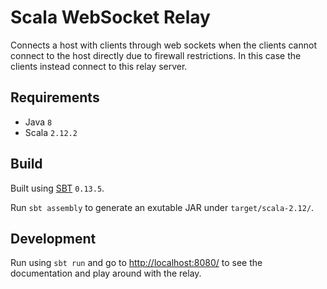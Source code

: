 # Scala WebSocket Relay

Connects a host with clients through web sockets when the clients cannot connect to the host
directly due to firewall restrictions. In this case the clients instead connect to this relay server.

## Requirements

* Java `8`
* Scala `2.12.2`

## Build

Built using [SBT](http://www.scala-sbt.org/download.html) `0.13.5`.

Run `sbt assembly` to generate an exutable JAR under `target/scala-2.12/`.

## Development

Run using `sbt run` and go to [http://localhost:8080/](http://localhost:8080/) to see
the documentation and play around with the relay.
